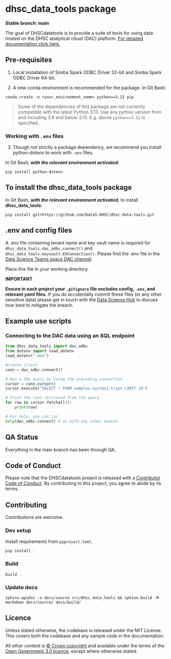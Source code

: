# dhsc_data_tools package

**Stable branch: main**

The goal of DHSCdatatools is to provide a suite of tools for using data hosted on the DHSC analytical cloud (DAC) platform. 
[For detailed documentation click here.](./docs/build/markdown/index.md)

## Pre-requisites

1. Local installation of Simba Spark ODBC Driver 32-bit and Simba Spark ODBC Driver 64-bit.

2. A new conda environment is recommended for the package. In Git Bash:

```
conda create -n <your_environment_name> python==3.12 pip
```

> Some of the dependencies of this package are not currently compatible with the latest Python 3.13. Use any python version from and including 3.8 and below 3.13. E.g. above `python==3.12` is specified.

### Working with `.env` files

3. Though not strictly a package dependency, we recommend you install python-dotenv to work with `.env` files.

In Git Bash, ***with the relevant environment activated***:

```
pip install python-dotenv
```

## To install the dhsc_data_tools package

In Git Bash, ***with the relevant environment activated***, to install **dhsc_data_tools**:

```
pip install git+https://github.com/DataS-DHSC/dhsc-data-tools.git
```

## .env and config files

A .env file containing tenant name and key vault name is required for `dhsc_data_tools.dac_odbc.connect()` and `dhsc_data_tools.keyvault.KVConnection()`.
Please find the .env file in the [Data Science Teams space DAC channel](https://teams.microsoft.com/l/channel/19%3ad94b5e4692d043249285162a04b35d12%40thread.tacv2/DAC%2520(DHSC%2520analytical%2520cloud)?groupId=88d91456-9588-4bed-a713-fde91b11a227&tenantId=61278c30-91a8-4c31-8c1f-ef4de8973a1c).

Place this file in your working directory. 

**IMPORTANT**

**Ensure in each project your `.gitignore` file excludes config, `.env`, and relevant yaml files.**
If you do accidentally commit these files (or any other sensitive data) please get in touch with the [Data Science Hub](mailto:datascience@dhsc.gov.uk) to discuss how best to mitigate the breach.

## Example use scripts

### Connecting to the DAC data using an SQL endpoint

```python
from dhsc_data_tools import dac_odbc
from dotenv import load_dotenv
load_dotenv(".env")

#create client
conn = dac_odbc.connect()

# Run a SQL query by using the preceding connection.
cursor = conn.cursor()
cursor.execute("SELECT * FROM samples.nyctaxi.trips LIMIT 10")

# Print the rows retrieved from the query.
for row in cursor.fetchall():
    print(row)

# For help, you can run
help(dac_odbc.connect) # or with any other module

```

## QA Status

Everything in the main branch has been through QA.

## Code of Conduct

Please note that the DHSCdatatools project is released with a [Contributor Code of Conduct](https://contributor-covenant.org/version/2/1/CODE_OF_CONDUCT.html).
By contributing to this project, you agree to abide by its terms.

## Contributing

Contributions are welcome.

### Dev setup

Install requirements from `pyproject.toml`.

```
pip install .
```

### Build

```
build .
```

### Update docs

```
sphinx-apidoc -o docs/source src/dhsc_data_tools && sphinx-build -M markdown docs/source/ docs/build/
```

## Licence

Unless stated otherwise, the codebase is released under the MIT License. This covers both the codebase and any sample code in the documentation.

All other content is [© Crown copyright](http://www.nationalarchives.gov.uk/information-management/re-using-public-sector-information/uk-government-licensing-framework/crown-copyright/)
and available under the terms of the [Open Government 3.0 licence](https://www.nationalarchives.gov.uk/doc/open-government-licence/version/3/), except where otherwise stated.
